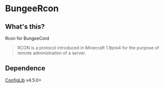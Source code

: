 # BungeeRcon

## What's this?
Rcon for BungeeCord

> RCON is a protocol introduced in Minecraft 1.9pre4 for the purpose of remote administration of a server. 

## Dependence

[ConfigLib](https://github.com/Exlll/ConfigLib) v4.5.0+